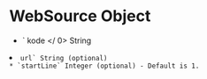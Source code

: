 # WebSource Object

* ` kode </ 0> String</li>
<li><code>url` String (optional)
* `startLine` Integer (optional) - Default is 1.